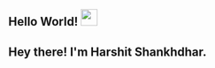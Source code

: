 ## Hello World! <img src="https://raw.githubusercontent.com/Harshit0512/Harshit0512/master/gifs/Hi.gif" width="30px"></h2>

<h2> Hey there! I'm Harshit Shankhdhar.</h2>
